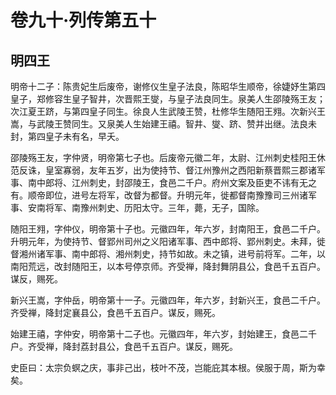 # 卷九十·列传第五十

## 明四王

明帝十二子：陈贵妃生后废帝，谢修仪生皇子法良，陈昭华生顺帝，徐婕妤生第四皇子，郑修容生皇子智井，次晋熙王燮，与皇子法良同生。泉美人生邵陵殇王友；次江夏王跻，与第四皇子同生。徐良人生武陵王赞，杜修华生随阳王翙。次新兴王嵩，与武陵王赞同生。又泉美人生始建王禧。智井、燮、跻、赞并出继。法良未封，第四皇子未有名，早夭。

邵陵殇王友，字仲贤，明帝第七子也。后废帝元徽二年，太尉、江州刺史桂阳王休范反诛，皇室寡弱，友年五岁，出为使持节、督江州豫州之西阳新蔡晋熙三郡诸军事、南中郎将、江州刺史，封邵陵王，食邑二千户。府州文案及臣吏不讳有无之有。顺帝即位，进号左将军，改督为都督。升明元年，徙都督南豫豫司三州诸军事、安南将军、南豫州刺史、历阳太守。三年，薨，无子，国除。

随阳王翙，字仲仪，明帝第十子也。元徽四年，年六岁，封南阳王，食邑二千户。升明元年，为使持节、督郢州司州之义阳诸军事、西中郎将、郢州刺史。未拜，徙督湘州诸军事、南中郎将、湘州刺史，持节如故。未之镇，进号前将军。二年，以南阳荒远，改封随阳王，以本号停京师。齐受禅，降封舞阴县公，食邑千五百户。谋反，赐死。

新兴王嵩，字仲岳，明帝第十一子。元徽四年，年六岁，封新兴王，食邑二千户。齐受禅，降封定襄县公，食邑千五百户。谋反，赐死。

始建王禧，字仲安，明帝第十二子也。元徽四年，年六岁，封始建王，食邑二千户。齐受禅，降封荔封县公，食邑千五百户。谋反，赐死。

史臣曰：太宗负螟之庆，事非己出，枝叶不茂，岂能庇其本根。侯服于周，斯为幸矣。
